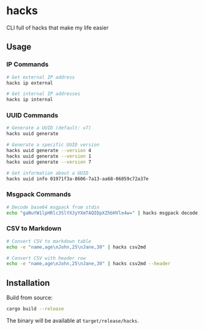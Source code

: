 # hacks
CLI full of hacks that make my life easier

## Usage

### IP Commands
```bash
# Get external IP address
hacks ip external

# Get internal IP addresses
hacks ip internal
```

### UUID Commands
```bash
# Generate a UUID (default: v7)
hacks uuid generate

# Generate a specific UUID version
hacks uuid generate --version 4
hacks uuid generate --version 1
hacks uuid generate --version 7

# Get information about a UUID
hacks uuid info 01971f3a-8606-7a13-aa68-06059c72a37e
```

### Msgpack Commands
```bash
# Decode base64 msgpack from stdin
echo "gaNuYW1lpHRlc3SlYXJyYXmTAQIDpXZhbHVle4w=" | hacks msgpack decode
```

### CSV to Markdown
```bash
# Convert CSV to markdown table
echo -e "name,age\nJohn,25\nJane,30" | hacks csv2md

# Convert CSV with header row
echo -e "name,age\nJohn,25\nJane,30" | hacks csv2md --header
```

## Installation

Build from source:
```bash
cargo build --release
```

The binary will be available at `target/release/hacks`.
